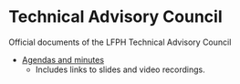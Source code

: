 # Technical Advisory Council
Official documents of the LFPH Technical Advisory Council

* [Agendas and minutes](https://docs.google.com/document/d/1e0P8nDwhdeTkOa-17VUA-Bpl57jjsi2NK4OhZWH-eso/edit?usp=sharing)
   * Includes links to slides and video recordings.
